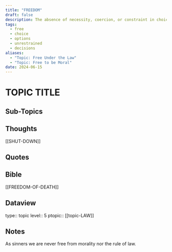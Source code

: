 ```yaml
---
title: "FREEDOM"
draft: false
description: The absence of necessity, coercion, or constraint in choice or action with the framework of morality and law.
tags:
  - free
  - choice
  - options
  - unrestrained
  - decisions
aliases:
  - "Topic: Free Under the Law"
  - "Topic: Free to be Moral"
date: 2024-06-15
---
```

# TOPIC TITLE
## Sub-Topics

## Thoughts
[[SHUT-DOWN]]

## Quotes

## Bible
[[FREEDOM-OF-DEATH]]

## Dataview
type:: topic
level:: 5
ptopic:: [[topic-LAW]]

## Notes
As sinners we are never free from morality nor the rule of law.

